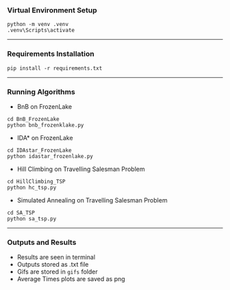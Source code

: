 ### Virtual Environment Setup
```
python -m venv .venv
.venv\Scripts\activate 
```

---

### Requirements Installation
```
pip install -r requirements.txt
```

---

### Running Algorithms
- BnB on FrozenLake
```
cd BnB_FrozenLake
python bnb_frozenklake.py
```
- IDA* on FrozenLake
```
cd IDAstar_FrozenLake
python idastar_frozenlake.py
```
- Hill Climbing on Travelling Salesman Problem
```
cd HillClimbing_TSP
python hc_tsp.py
```
- Simulated Annealing on Travelling Salesman Problem
```
cd SA_TSP
python sa_tsp.py
```

---

### Outputs and Results
- Results are seen in terminal
- Outputs stored as .txt file
- Gifs are stored in `gifs` folder
- Average Times plots are saved as png
